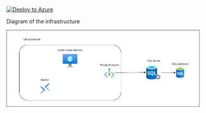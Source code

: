 [![Deploy to Azure](https://aka.ms/deploytoazurebutton)](https://portal.azure.com/#create/Microsoft.Template/uri/https%3A%2F%2Fraw.githubusercontent.com%2Fjimgodden%2FAzure_Networking_Labs%2Fmain%2FAzure_PE_to_SQL_Sandbox%2Fsrc%2Fmain.json)


Diagram of the infrastructure

![Diagram of the infrastructure](diagram.drawio.png)



